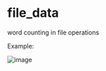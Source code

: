# file_data
 word counting in file operations<br>
 
 Example:<br>
 
![image](https://user-images.githubusercontent.com/105509750/182803577-7e793eff-97d0-4716-b54e-8290073e4769.png)
